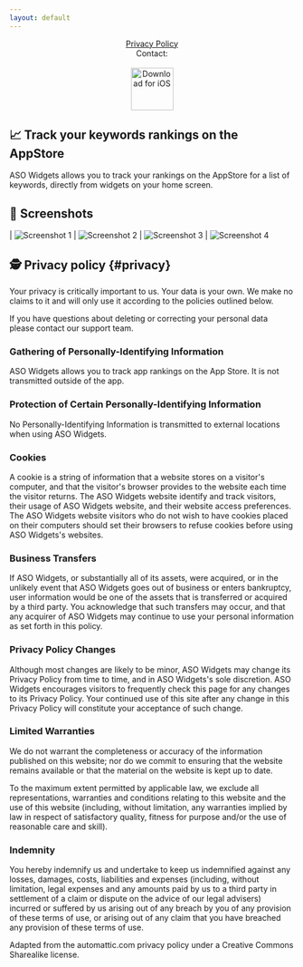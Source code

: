 ```yaml
---
layout: default
---
```

<center>
<a href="#privacy">Privacy Policy</a>
<br />
Contact: <asowidgets [at] gmail.com>
<br />
<br />
</center>

<center>
 <a href="http://itunes.apple.com/app/6447305870"><img height=75 src="/img/appstore.svg" alt="Download for iOS" /></a>
</center>

## 📈 Track your keywords rankings on the AppStore

ASO Widgets allows you to track your rankings on the AppStore for a list of keywords, directly from widgets on your home screen.

## 📱 Screenshots

| ![Screenshot 1](/img/screens/1.png) | ![Screenshot 2](/img/screens/2.png)
| ![Screenshot 3](/img/screens/3.png) | ![Screenshot 4](/img/screens/4.png)

## 🕵️ Privacy policy {#privacy}

Your privacy is critically important to us. Your data is your own. We make no claims to it and will only use it according to the policies outlined below.

If you have questions about deleting or correcting your personal data please contact our support team.

### Gathering of Personally-Identifying Information
ASO Widgets allows you to track app rankings on the App Store. It is not transmitted outside of the app.

### Protection of Certain Personally-Identifying Information
No Personally-Identifying Information is transmitted to external locations when using ASO Widgets.

### Cookies
A cookie is a string of information that a website stores on a visitor's computer, and that the visitor's browser provides to the website each time the visitor returns. The ASO Widgets website identify and track visitors, their usage of ASO Widgets website, and their website access preferences. The ASO Widgets website visitors who do not wish to have cookies placed on their computers should set their browsers to refuse cookies before using ASO Widgets's websites.

### Business Transfers
If ASO Widgets, or substantially all of its assets, were acquired, or in the unlikely event that ASO Widgets goes out of business or enters bankruptcy, user information would be one of the assets that is transferred or acquired by a third party. You acknowledge that such transfers may occur, and that any acquirer of ASO Widgets may continue to use your personal information as set forth in this policy.

### Privacy Policy Changes
Although most changes are likely to be minor, ASO Widgets may change its Privacy Policy from time to time, and in ASO Widgets's sole discretion. ASO Widgets encourages visitors to frequently check this page for any changes to its Privacy Policy. Your continued use of this site after any change in this Privacy Policy will constitute your acceptance of such change.

### Limited Warranties
We do not warrant the completeness or accuracy of the information published on this website; nor do we commit to ensuring that the website remains available or that the material on the website is kept up to date.

To the maximum extent permitted by applicable law, we exclude all representations, warranties and conditions relating to this website and the use of this website (including, without limitation, any warranties implied by law in respect of satisfactory quality, fitness for purpose and/or the use of reasonable care and skill).

### Indemnity
You hereby indemnify us and undertake to keep us indemnified against any losses, damages, costs, liabilities and expenses (including, without limitation, legal expenses and any amounts paid by us to a third party in settlement of a claim or dispute on the advice of our legal advisers) incurred or suffered by us arising out of any breach by you of any provision of these terms of use, or arising out of any claim that you have breached any provision of these terms of use.

Adapted from the automattic.com privacy policy under a Creative Commons Sharealike license.
